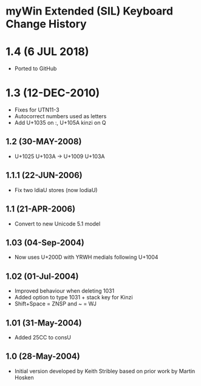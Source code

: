 # myWin Extended (SIL) Keyboard Change History

# 1.4 (6 JUL 2018)
* Ported to GitHub

# 1.3 (12-DEC-2010) 
* Fixes for UTN11-3
* Autocorrect numbers used as letters
* Add U+1035 on :, U+105A kinzi on Q

## 1.2 (30-MAY-2008)  
* U+1025 U+103A -> U+1009 U+103A

## 1.1.1 (22-JUN-2006) 
* Fix two ldiaU stores (now lodiaU)

## 1.1 (21-APR-2006) 
* Convert to new Unicode 5.1 model

## 1.03 (04-Sep-2004)
* Now uses U+200D with YRWH medials following U+1004

## 1.02 (01-Jul-2004) 
* Improved behaviour when deleting 1031
* Added option to type 1031 + stack key for Kinzi
* Shift+Space = ZNSP and ~ = WJ

## 1.01 (31-May-2004) 
* Added 25CC to consU   

## 1.0 (28-May-2004)
* Initial version developed by Keith Stribley based on prior work by Martin Hosken

